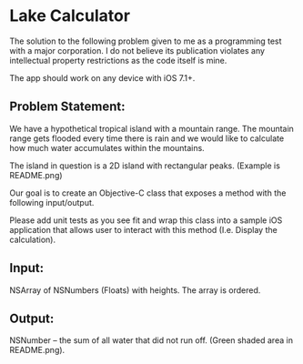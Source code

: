 # Lake Calculator

The solution to the following problem given to me as a programming test with a major corporation. I do not believe its publication violates any intellectual property restrictions as the code itself is mine.

The app should work on any device with iOS 7.1+.

## Problem Statement:

We have a hypothetical tropical island with a mountain range. The mountain range gets flooded every time there is rain and we would like to calculate how much water accumulates within the mountains.

The island in question is a 2D island with rectangular peaks. (Example is README.png)

Our goal is to create an Objective-C class that exposes a method with the following input/output.

Please add unit tests as you see fit and wrap this class into a sample iOS application that allows user to interact with this method (I.e. Display the calculation).

## Input:

NSArray of NSNumbers (Floats) with heights. The array is ordered.

## Output:

NSNumber – the sum of all water that did not run off. (Green shaded area in README.png).
